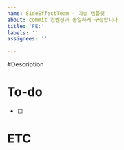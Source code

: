 ```yaml
---
name: SideEffectTeam - 이슈 템플릿
about: commit 컨벤션과 동일하게 구성합니다
title: 'FE:'
labels: ''
assignees: ''

---
```


#Description

# To-do
- [ ]

# ETC
